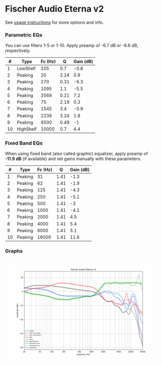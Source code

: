 # Fischer Audio Eterna v2
See [usage instructions](https://github.com/jaakkopasanen/AutoEq#usage) for more options and info.

### Parametric EQs
You can use filters 1-5 or 1-10. Apply preamp of -6.7 dB or -6.6 dB, respectively.

|   # | Type      |   Fc (Hz) |    Q |   Gain (dB) |
|-----|-----------|-----------|------|-------------|
|   1 | LowShelf  |       105 | 0.7  |        -0.8 |
|   2 | Peaking   |        20 | 2.24 |         0.9 |
|   3 | Peaking   |       270 | 0.31 |        -6.3 |
|   4 | Peaking   |      1095 | 1.1  |        -5.5 |
|   5 | Peaking   |      3569 | 0.21 |         7.2 |
|   6 | Peaking   |        75 | 2.19 |         0.3 |
|   7 | Peaking   |      1545 | 3.4  |        -0.9 |
|   8 | Peaking   |      2238 | 3.24 |         1.8 |
|   9 | Peaking   |      8500 | 0.49 |        -1   |
|  10 | HighShelf |     10000 | 0.7  |         4.4 |

### Fixed Band EQs
When using fixed band (also called graphic) equalizer, apply preamp of **-11.9 dB** (if available) and set gains manually with these parameters.

|   # | Type    |   Fc (Hz) |    Q |   Gain (dB) |
|-----|---------|-----------|------|-------------|
|   1 | Peaking |        31 | 1.41 |        -1.3 |
|   2 | Peaking |        62 | 1.41 |        -1.9 |
|   3 | Peaking |       125 | 1.41 |        -4.3 |
|   4 | Peaking |       250 | 1.41 |        -5.1 |
|   5 | Peaking |       500 | 1.41 |        -3   |
|   6 | Peaking |      1000 | 1.41 |        -4.1 |
|   7 | Peaking |      2000 | 1.41 |         4.5 |
|   8 | Peaking |      4000 | 1.41 |         5.4 |
|   9 | Peaking |      8000 | 1.41 |         5.1 |
|  10 | Peaking |     16000 | 1.41 |        11.6 |

### Graphs
![](./Fischer%20Audio%20Eterna%20v2.png)
